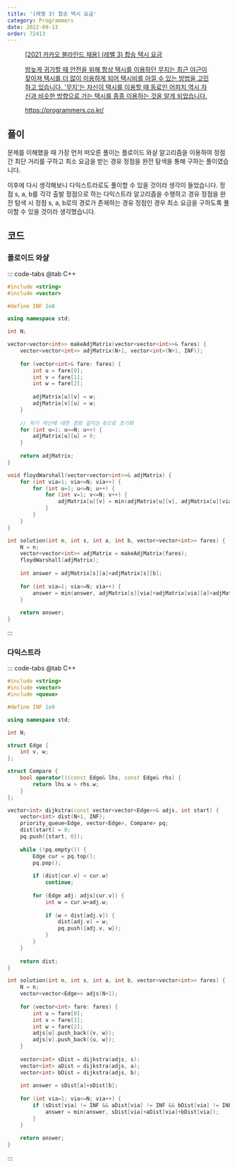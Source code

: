 ```yaml
---
title: '(레벨 3) 합승 택시 요금'
category: Programmers
date: 2022-09-13
order: 72413
---
```


<figure class="opengraph"><a href="https://programmers.co.kr/learn/courses/30/lessons/72413" data-source-url="https://programmers.co.kr/learn/courses/30/lessons/72413">
<div class="og-image" style="background-image: url('https://drive.google.com/uc?export=view&id=1J7HqHQeh0rWbRtmHtU9-1E36gTRhJX8N');"></div>
<div class="og-text">
<p class="og-title">[2021 카카오 블라인드 채용] (레벨 3) 합승 택시 요금</p>
<p class="og-desc">밤늦게 귀가할 때 안전을 위해 항상 택시를 이용하던 무지는 최근 야근이 잦아져 택시를 더 많이 이용하게 되어 택시비를 아낄 수 있는 방법을 고민하고 있습니다. '무지'는 자신이 택시를 이용할 때 동료인 어피치 역시 자신과 비슷한 방향으로 가는 택시를 종종 이용하는 것을 알게 되었습니다.</p>
<p class="og-host">https://programmers.co.kr/</p></div></a></figure>

## 풀이
문제를 이해했을 때 가장 먼저 떠오른 풀이는 플로이드 와샬 알고리즘을 이용하여 정점 간 최단 거리를 구하고 최소 요금을 받는 경유 정점을 완전 탐색을 통해 구하는 풀이였습니다.

이후에 다시 생각해보니 다익스트라로도 풀이할 수 있을 것이라 생각이 들었습니다. 정점 s, a, b를 각각 출발 정점으로 하는 다익스트라 알고리즘을 수행하고 경유 정점을 완전 탐색 시 정점 s, a, b로의 경로가 존재하는 경유 정점인 경우 최소 요금을 구하도록 풀이할 수 있을 것이라 생각했습니다.

## 코드
### 플로이드 와샬
::: code-tabs
@tab C++
```cpp
#include <string>
#include <vector>

#define INF 1e8

using namespace std;

int N;

vector<vector<int>> makeAdjMatrix(vector<vector<int>>& fares) {
    vector<vector<int>> adjMatrix(N+1, vector<int>(N+1, INF));
    
    for (vector<int>& fare: fares) {
        int u = fare[0];
        int v = fare[1];
        int w = fare[2];
        
        adjMatrix[u][v] = w;
        adjMatrix[v][u] = w;
    }
    
    // 자기 자신에 대한 경로 길이는 0으로 초기화
    for (int u=1; u<=N; u++) {
        adjMatrix[u][u] = 0;
    }
    
    return adjMatrix;
}

void floydWarshall(vector<vector<int>>& adjMatrix) {
    for (int via=1; via<=N; via++) {
        for (int u=1; u<=N; u++) {
            for (int v=1; v<=N; v++) {
                adjMatrix[u][v] = min(adjMatrix[u][v], adjMatrix[u][via]+adjMatrix[via][v]);
            }
        }
    }
}

int solution(int n, int s, int a, int b, vector<vector<int>> fares) {
    N = n;
    vector<vector<int>> adjMatrix = makeAdjMatrix(fares);
    floydWarshall(adjMatrix);
    
    int answer = adjMatrix[s][a]+adjMatrix[s][b];
    
    for (int via=1; via<=N; via++) {
        answer = min(answer, adjMatrix[s][via]+adjMatrix[via][a]+adjMatrix[via][b]);
    }
    
    return answer;
}
```
:::

### 다익스트라
::: code-tabs
@tab C++
```cpp
#include <string>
#include <vector>
#include <queue>

#define INF 1e9

using namespace std;

int N;

struct Edge {
    int v, w;
};

struct Compare {
    bool operator()(const Edge& lhs, const Edge& rhs) {
        return lhs.w > rhs.w;
    }
};

vector<int> dijkstra(const vector<vector<Edge>>& adjs, int start) {
    vector<int> dist(N+1, INF);
    priority_queue<Edge, vector<Edge>, Compare> pq;
    dist[start] = 0;
    pq.push({start, 0});
    
    while (!pq.empty()) {
        Edge cur = pq.top();
        pq.pop();
        
        if (dist[cur.v] < cur.w)
            continue;
        
        for (Edge adj: adjs[cur.v]) {
            int w = cur.w+adj.w;
            
            if (w < dist[adj.v]) {
                dist[adj.v] = w;
                pq.push({adj.v, w});
            }
        }
    }
    
    return dist;
}

int solution(int n, int s, int a, int b, vector<vector<int>> fares) {
    N = n;
    vector<vector<Edge>> adjs(N+1);
    
    for (vector<int> fare: fares) {
        int u = fare[0];
        int v = fare[1];
        int w = fare[2];
        adjs[u].push_back({v, w});
        adjs[v].push_back({u, w});
    }
    
    vector<int> sDist = dijkstra(adjs, s);
    vector<int> aDist = dijkstra(adjs, a);
    vector<int> bDist = dijkstra(adjs, b);
    
    int answer = sDist[a]+sDist[b];
    
    for (int via=1; via<=N; via++) {
        if (sDist[via] != INF && aDist[via] != INF && bDist[via] != INF) {
            answer = min(answer, sDist[via]+aDist[via]+bDist[via]);
        }
    }
    
    return answer;
}
```
:::
